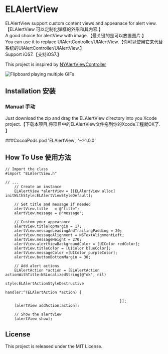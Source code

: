 # ELAlertView
ELAlertView support custom content views and appeanace for alert view.【ELAlertView 可以定制化弹框的外形和其内容.】     
A good choice for alertView with image.【最关键的是可以放置图片.】       
You can use it to replace UIAlertController/UIAlertView.【你可以使用它来代替系统的UIAlertController/UIAlertView.】    
Support iOS7.【支持iOS7.】     

This project is inspired by [NYAlertViewController](https://github.com/nealyoung/NYAlertViewController)

![Flipboard playing multiple GIFs](https://github.com/rainer-liao/ELAlertView/blob/1.0.0/ELAlertView/ezgif-1657319143.gif)

## Installation 安装
### Manual 手动
Just download the zip and drag the ELAlertView directory into you Xcode project.【下载本项目,将项目中的ELAlertView文件拖到你的Xcode工程就OK了. 】    
   

###CocoaPods
pod 'ELAlertView', '~>1.0.0'

## How To Use 使用方法
```objc
// Import the class
#import "ELAlertView.h"

// ...
    // Create an instance
    ELAlertView *alertView = [[ELAlertView alloc] initWithStyle:ELAlertViewStyleDefault];
    
    // Set title and message if needed
    alertView.title   = @"title";
    alertView.message = @"message";
    
    // Custom your appearance
    alertView.titleTopMargin = 17;
    alertView.messageLeadingAndTrailingPadding = 20;
    alertView.messageAlignment = NSTextAlignmentLeft;
    alertView.messageHeight = 270;
    alertView.alertViewBackgroundColor = [UIColor redColor];
    alertView.titleColor = [UIColor blueColor];
    alertView.messageColor =[UIColor purpleColor];
    alertView.buttonBottomMargin = 30;
    
    // Add alert actions
    ELAlertAction *action = [ELAlertAction actionWithTitle:NSLocalizedString(@"ok", nil)
                                                     style:ELAlertActionStyleDestructive
                                                   handler:^(ELAlertAction *action) {
                                                       
                                                   }];
    [alertView addAction:action];
    
    // Show the alertView
    [alertView show];
```
    
## License
This project is released under the MIT License.
